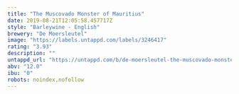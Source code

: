 ```yaml
---
title: "The Muscovado Monster of Mauritius"
date: 2019-08-21T12:05:58.457717Z
style: "Barleywine - English"
brewery: "De Moersleutel"
image: "https://labels.untappd.com/labels/3246417"
rating: "3.93"
description: ""
untappd_url: "https://untappd.com/b/de-moersleutel-the-muscovado-monster-of-mauritius/3246417"
abv: "12.0"
ibu: "0"
robots: noindex,nofollow
---
```

